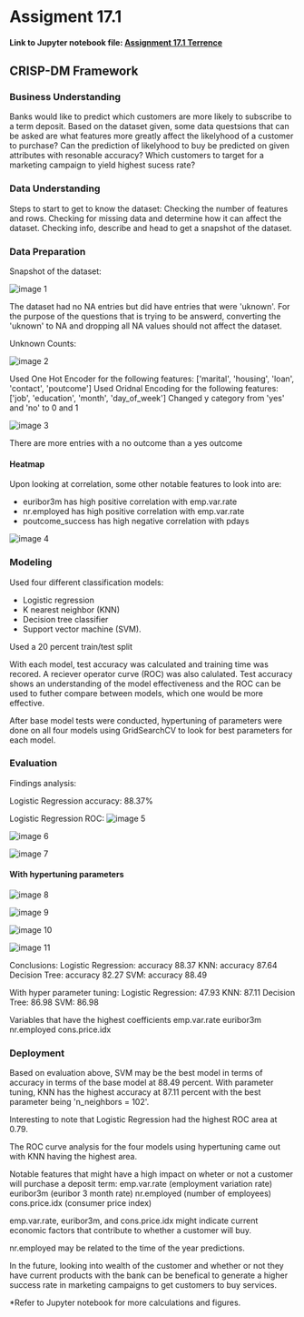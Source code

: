 # Assigment 17.1

#### Link to Jupyter notebook file: [Assignment 17.1 Terrence](assignment_17_1_Terrence.ipynb)

## CRISP-DM Framework

### Business Understanding

Banks would like to predict which customers are more likely to subscribe to a term deposit. Based on the dataset given, some data questsions that can be asked are what features more greatly affect the likelyhood of a customer to purchase? Can the prediction of likelyhood to buy be predicted on given attributes with resonable accuracy? Which customers to target for a marketing campaign to yield highest sucess rate?

### Data Understanding

Steps to start to get to know the dataset: Checking the number of features and rows. Checking for missing data and determine how it can affect the dataset. Checking info, describe and head to get a snapshot of the dataset.

### Data Preparation

Snapshot of the dataset:

![image 1](images/info.PNG "info")

The dataset had no NA entries but did have entries that were 'uknown'. For the purpose of the questions that is trying to be answerd, converting the 'uknown' to NA and dropping all NA values should not affect the dataset.

Unknown Counts:

![image 2](images/unknown_count.PNG "unknown")

Used One Hot Encoder for the following features: ['marital', 'housing', 'loan', 'contact', 'poutcome']
Used Oridnal Encoding for the following features: ['job', 'education', 'month', 'day_of_week']
Changed y category from 'yes' and 'no' to 0 and 1

![image 3](images/yes_no.PNG "yes_no")

There are more entries with a no outcome than a yes outcome


#### Heatmap

Upon looking at correlation, some other notable features to look into are:
- euribor3m has high positive correlation with emp.var.rate
- nr.employed has high positive correlation with emp.var.rate
- poutcome_success has high negative correlation with pdays

![image 4](images/heatmap.png "heatmap")

### Modeling

Used four different classification models: 
- Logistic regression
- K nearest neighbor (KNN)
- Decision tree classifier
- Support vector machine (SVM).

Used a 20 percent train/test split

With each model, test accuracy was calculated and training time was recored. A reciever operator curve (ROC) was also calulated. Test accuracy shows an understanding of the model effectiveness and the ROC can be used to futher compare between models, which one would be more effective.

After base model tests were conducted, hypertuning of parameters were done on all four models using GridSearchCV to look for best parameters for each model.

### Evaluation

Findings analysis:

Logistic Regression accuracy: 88.37%

Logistic Regression ROC:
![image 5](images/log_reg_roc.png "log_reg_roc")

![image 6](images/other_models_accuracy.PNG "other_models_accuracy")

![image 7](images/other_models_roc.png "other_models_roc")

#### With hypertuning parameters

![image 8](images/tuning_acc.PNG "tuning_acc")

![image 9](images/tuning_roc.png "tuning_roc")

![image 10](images/confusion_matrix_tuning.png "confusion_matrix_tuning")

![image 11](images/coef.PNG "coef")

Conclusions:
Logistic Regression: accuracy 88.37
KNN: accuracy 87.64
Decision Tree: accuracy 82.27
SVM: accuracy 88.49

With hyper parameter tuning:
Logistic Regression: 47.93
KNN: 87.11
Decision Tree: 86.98
SVM: 86.98

Variables that have the highest coefficients
emp.var.rate
euribor3m
nr.employed
cons.price.idx

### Deployment

Based on evaluation above, SVM may be the best model in terms of accuracy in terms of the base model at 88.49 percent. With parameter tuning, KNN has the highest accuracy at 87.11 percent with the best parameter being 'n_neighbors = 102'. 

Interesting to note that Logistic Regression had the highest ROC area at 0.79.

The ROC curve analysis for the four models using hypertuning came out with KNN having the highest area.

Notable features that might have a high impact on wheter or not a customer will purchase a deposit term:
emp.var.rate (employment variation rate)
euribor3m (euribor 3 month rate)
nr.employed (number of employees)
cons.price.idx (consumer price index)

emp.var.rate, euribor3m, and cons.price.idx might indicate current economic factors that contribute to whether  a customer will buy.

nr.employed may be related to the time of the year predictions.

In the future, looking into wealth of the customer and whether or not they have current products with the bank can be benefical to generate a higher success rate in marketing campaigns to get customers to buy services.

*Refer to Jupyter notebook for more calculations and figures.